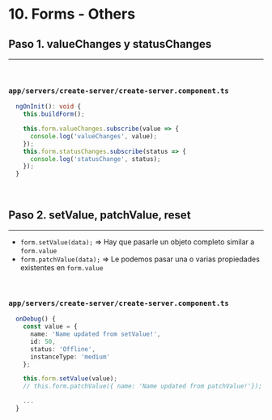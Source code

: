 # 10. Forms - Others

## Paso 1. valueChanges y statusChanges
---
<br>

### `app/servers/create-server/create-server.component.ts`
``` ts
  ngOnInit(): void {
    this.buildForm();

    this.form.valueChanges.subscribe(value => {
      console.log('valueChanges', value);
    });
    this.form.statusChanges.subscribe(status => {
      console.log('statusChange', status);
    });
  }

```
<br>

## Paso 2. setValue, patchValue, reset
---

- `form.setValue(data);`    => Hay que pasarle un objeto completo similar a `form.value`
- `form.patchValue(data);`  => Le podemos pasar una o varias propiedades existentes en `form.value`

<br>

### `app/servers/create-server/create-server.component.ts`
``` ts
  onDebug() {
    const value = {
      name: 'Name updated from setValue!',
      id: 50,
      status: 'Offline',
      instanceType: 'medium'
    };

    this.form.setValue(value);
    // this.form.patchValue({ name: 'Name updated from patchValue!'});

    ...
  }

```
<br>
